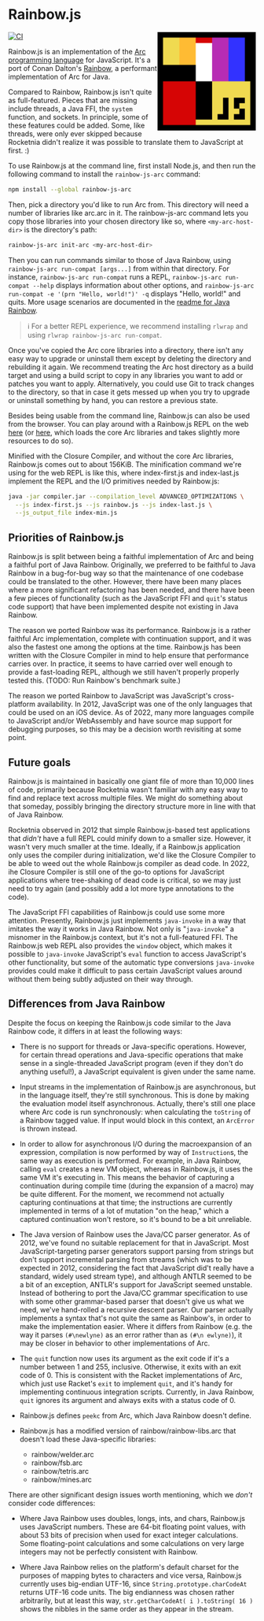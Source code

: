 # Rainbow.js

<img align="right" width="200" height="200" src="assets/logo/rainbow-js-1-resized-414x414.png" alt="Rainbow.js logo" title="Rainbow.js logo" />

[![CI](https://github.com/arclanguage/rainbow-js/actions/workflows/ci.yml/badge.svg)](https://github.com/arclanguage/rainbow-js/actions/workflows/ci.yml)

Rainbow.js is an implementation of the [Arc programming language](https://arclanguage.github.io/) for JavaScript. It's a port of Conan Dalton's [Rainbow](https://github.com/conanite/rainbow), a performant implementation of Arc for Java.

Compared to Rainbow, Rainbow.js isn't quite as full-featured. Pieces that are missing include threads, a Java FFI, the `system` function, and sockets. In principle, some of these features could be added. Some, like threads, were only ever skipped because Rocketnia didn't realize it was possible to translate them to JavaScript at first. :)

To use Rainbow.js at the command line, first install Node.js, and then run the following command to install the `rainbow-js-arc` command:

```bash
npm install --global rainbow-js-arc
```

Then, pick a directory you'd like to run Arc from. This directory will need a number of libraries like arc.arc in it. The rainbow-js-arc command lets you copy those libraries into your chosen directory like so, where `<my-arc-host-dir>` is the directory's path:

```bash
rainbow-js-arc init-arc <my-arc-host-dir>
```

Then you can run commands similar to those of Java Rainbow, using `rainbow-js-arc run-compat [args...]` from within that directory. For instance, `rainbow-js-arc run-compat` runs a REPL, `rainbow-js-arc run-compat --help` displays information about other options, and `rainbow-js-arc run-compat -e '(prn "Hello, world!")' -q` displays "Hello, world!" and quits. More usage scenarios are documented in the [readme for Java Rainbow](https://github.com/conanite/rainbow#readme).

> ℹ️ For a better REPL experience, we recommend installing `rlwrap` and using `rlwrap rainbow-js-arc run-compat`.

Once you've copied the Arc core libraries into a directory, there isn't any easy way to upgrade or uninstall them except by deleting the directory and rebuilding it again. We recommend treating the Arc host directory as a build target and using a build script to copy in any libraries you want to add or patches you want to apply. Alternatively, you could use Git to track changes to the directory, so that in case it gets messed up when you try to upgrade or uninstall something by hand, you can restore a previous state.

Besides being usable from the command line, Rainbow.js can also be used from the browser. You can play around with a Rainbow.js REPL on the web [here](https://arclanguage.github.io/rainbow-js/test/) (or [here](https://arclanguage.github.io/rainbow-js/test/#libs), which loads the core Arc libraries and takes slightly more resources to do so).

Minified with the Closure Compiler, and without the core Arc libraries, Rainbow.js comes out to about 156KiB. The minification command we're using for the web REPL is like this, where index-first.js and index-last.js implement the REPL and the I/O primitives needed by Rainbow.js:

```bash
java -jar compiler.jar --compilation_level ADVANCED_OPTIMIZATIONS \
  --js index-first.js --js rainbow.js --js index-last.js \
  --js_output_file index-min.js
```


## Priorities of Rainbow.js

Rainbow.js is split between being a faithful implementation of Arc and being a faithful port of Java Rainbow. Originally, we preferred to be faithful to Java Rainbow in a bug-for-bug way so that the maintenance of one codebase could be translated to the other. However, there have been many places where a more significant refactoring has been needed, and there have been a few pieces of functionality (such as the JavaScript FFI and `quit`'s status code support) that have been implemented despite not existing in Java Rainbow.

The reason we ported Rainbow was its performance. Rainbow.js is a rather faithful Arc implementation, complete with continuation support, and it was also the fastest one among the options at the time. Rainbow.js has been written with the Closure Compiler in mind to help ensure that performance carries over. In practice, it seems to have carried over well enough to provide a fast-loading REPL, although we still haven't properly properly tested this. (TODO: Run Rainbow's benchmark suite.)

The reason we ported Rainbow to JavaScript was JavaScript's cross-platform availability. In 2012, JavaScript was one of the only languages that could be used on an iOS device. As of 2022, many more languages compile to JavaScript and/or WebAssembly and have source map support for debugging purposes, so this may be a decision worth revisiting at some point.


## Future goals

Rainbow.js is maintained in basically one giant file of more than 10,000 lines of code, primarily because Rocketnia wasn't familiar with any easy way to find and replace text across multiple files. We might do something about that someday, possibly bringing the directory structure more in line with that of Java Rainbow.

Rocketnia observed in 2012 that simple Rainbow.js-based test applications that *didn't* have a full REPL could minify down to a smaller size. However, it wasn't very much smaller at the time. Ideally, if a Rainbow.js application only uses the compiler during initialization, we'd like the Closure Compiler to be able to weed out the whole Rainbow.js compiler as dead code. In 2022, ihe Closure Compiler is still one of the go-to options for JavaScript applications where tree-shaking of dead code is critical, so we may just need to try again (and possibly add a lot more type annotations to the code).

The JavaScript FFI capabilities of Rainbow.js could use some more attention. Presently, Rainbow.js just implements `java-invoke` in a way that imitates the way it works in Java Rainbow. Not only is "`java-invoke`" a misnomer in the Rainbow.js context, but it's not a full-featured FFI. The Rainbow.js web REPL also provides the `window` object, which makes it possible to `java-invoke` JavaScript's `eval` function to access JavaScript's other functionality, but some of the automatic type conversions `java-invoke` provides could make it difficult to pass certain JavaScript values around without them being subtly adjusted on their way through.


## Differences from Java Rainbow

Despite the focus on keeping the Rainbow.js code similar to the Java Rainbow code, it differs in at least the following ways:

* There is no support for threads or Java-specific operations. However, for certain thread operations and Java-specific operations that make sense in a single-threaded JavaScript program (even if they don't do anything useful!), a JavaScript equivalent is given under the same name.

* Input streams in the implementation of Rainbow.js are asynchronous, but in the language itself, they're still synchronous. This is done by making the evaluation model itself asynchronous. Actually, there's still one place where Arc code is run synchronously: when calculating the `toString` of a Rainbow tagged value. If input would block in this context, an `ArcError` is thrown instead.

* In order to allow for asynchronous I/O during the macroexpansion of an expression, compilation is now performed by way of `Instruction`s, the same way as execution is performed. For example, in Java Rainbow, calling `eval` creates a new VM object, whereas in Rainbow.js, it uses the same VM it's executing in. This means the behavior of capturing a continuation during compile time (during the expansion of a macro) may be quite different. For the moment, we recommend not actually capturing continuations at that time; the instructions are currently implemented in terms of a lot of mutation "on the heap," which a captured continuation won't restore, so it's bound to be a bit unreliable.

* The Java version of Rainbow uses the Java/CC parser generator. As of 2012, we've found no suitable replacement for that in JavaScript. Most JavaScript-targeting parser generators support parsing from strings but don't support incremental parsing from streams (which was to be expected in 2012, considering the fact that JavaScript did't really have a standard, widely used stream type), and although ANTLR seemed to be a bit of an exception, ANTLR's support for JavaScript seemed unstable. Instead of bothering to port the Java/CC grammar specification to use with some other grammar-based parser that doesn't give us what we need, we've hand-rolled a recursive descent parser. Our parser actually implements a syntax that's not quite the same as Rainbow's, in order to make the implementation easier. Where it differs from Rainbow (e.g. the way it parses `(#\newlyne)` as an error rather than as `(#\n ewlyne)`), it may be closer in behavior to other implementations of Arc.

* The `quit` function now uses its argument as the exit code if it's a number between 1 and 255, inclusive. Otherwise, it exits with an exit code of 0. This is consistent with the Racket implementations of Arc, which just use Racket's `exit` to implement `quit`, and it's handy for implementing continuous integration scripts. Currently, in Java Rainbow, `quit` ignores its argument and always exits with a status code of 0.

* Rainbow.js defines `peekc` from Arc, which Java Rainbow doesn't define.

* Rainbow.js has a modified version of rainbow/rainbow-libs.arc that doesn't load these Java-specific libraries:

  * rainbow/welder.arc
  * rainbow/fsb.arc
  * rainbow/tetris.arc
  * rainbow/mines.arc

There are other significant design issues worth mentioning, which we *don't* consider code differences:

* Where Java Rainbow uses doubles, longs, ints, and chars, Rainbow.js uses JavaScript numbers. These are 64-bit floating point values, with about 53 bits of precision when used for exact integer calculations. Some floating-point calculations and some calculations on very large integers may not be perfectly consistent with Rainbow.

* Where Java Rainbow relies on the platform's default charset for the purposes of mapping bytes to characters and vice versa, Rainbow.js currently uses big-endian UTF-16, since `String.prototype.charCodeAt` returns UTF-16 code units. The big endianness was chosen rather arbitrarily, but at least this way, `str.getCharCodeAt( i ).toString( 16 )` shows the nibbles in the same order as they appear in the stream.
